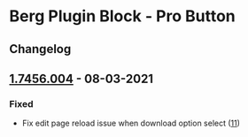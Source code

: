 # Berg Plugin Block - Pro Button

## Changelog
## [1.7456.004](https://gitlab.com/e25berg/pro-button/-/compare/1.7456.003...1.7456.004) - 08-03-2021
### Fixed
- Fix edit page reload issue when download option select ([11](https://gitlab.com/e25berg/pro-button/-/merge_requests/11))